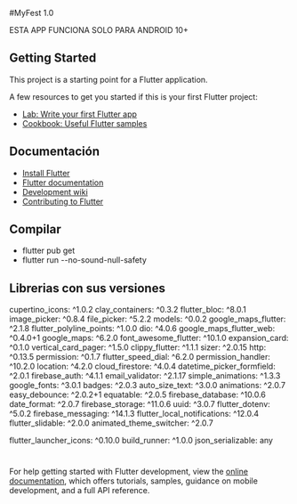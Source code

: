 #MyFest 1.0

ESTA APP FUNCIONA SOLO PARA ANDROID 10+

## Getting Started

This project is a starting point for a Flutter application.

A few resources to get you started if this is your first Flutter project:

- [Lab: Write your first Flutter app](https://docs.flutter.dev/get-started/codelab)
- [Cookbook: Useful Flutter samples](https://docs.flutter.dev/cookbook)


## Documentación

* [Install Flutter](https://flutter.dev/get-started/)
* [Flutter documentation](https://docs.flutter.dev/)
* [Development wiki](https://github.com/flutter/flutter/wiki)
* [Contributing to Flutter](https://github.com/flutter/flutter/blob/master/CONTRIBUTING.md)

## Compilar 

* flutter pub get
* flutter run --no-sound-null-safety

## Librerias con sus versiones
  cupertino_icons: ^1.0.2
  clay_containers: ^0.3.2
  flutter_bloc: ^8.0.1
  image_picker: ^0.8.4
  file_picker: ^5.2.2
  models: ^0.0.2
  google_maps_flutter: ^2.1.8
  flutter_polyline_points: ^1.0.0
  dio: ^4.0.6
  google_maps_flutter_web: ^0.4.0+1
  google_maps: ^6.2.0
  font_awesome_flutter: ^10.1.0
  expansion_card: ^0.1.0
  vertical_card_pager: ^1.5.0
  clippy_flutter: ^1.1.1
  sizer: ^2.0.15
  http: ^0.13.5
  permission: ^0.1.7
  flutter_speed_dial: ^6.2.0
  permission_handler: ^10.2.0
  location: ^4.2.0
  cloud_firestore: ^4.0.4
  datetime_picker_formfield: ^2.0.1
  firebase_auth: ^4.1.1
  email_validator: ^2.1.17
  simple_animations: ^1.3.3
  google_fonts: ^3.0.1
  badges: ^2.0.3
  auto_size_text: ^3.0.0
  animations: ^2.0.7
  easy_debounce: ^2.0.2+1
  equatable: ^2.0.5
  firebase_database: ^10.0.6
  date_format: ^2.0.7
  firebase_storage: ^11.0.6
  uuid: ^3.0.7
  flutter_dotenv: ^5.0.2
  firebase_messaging: ^14.1.3
  flutter_local_notifications: ^12.0.4
  flutter_slidable: ^2.0.0
  animated_theme_switcher: ^2.0.7
 
  flutter_launcher_icons: ^0.10.0
  build_runner: ^1.0.0
  json_serializable: any
#

For help getting started with Flutter development, view the
[online documentation](https://docs.flutter.dev/), which offers tutorials,
samples, guidance on mobile development, and a full API reference.
